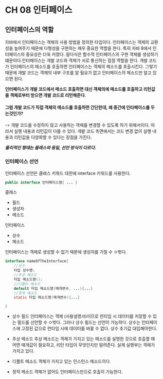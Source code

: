 # CH 08 인터페이스
## 인터페이스의 역할 
자바에서 인터페이스는 객체의 사용 방법을 정의한 타입이다. 인터페이스는 객체의 교환성을 높여주기 때문에 다형성을 구현하는 매우 중요한 역할을 한다. 특히 자바 8에서 인터페이스의 중요성은 더욱 커졌다. 람다식은 함수적 인터페이스의 구현 객체를 생성하기 떄문이다.인터페이스는 개발 코드와 객체가 서로 통신하는 접점 역할을 한다. 개발 코드가 인터페이스의 메소드를 호출하면 인터페이스는 객체의 메소드를 호출시킨다. 그렇기 때문에 개발 코드는 객체의 내부 구조를 알 필요가 없고 인터페이스의 메소드만 알고 있으면 된다.

__인터페이스가 개발 코드에서 메소드 호출하면 대신 객체의에 메소드를 호출하고 리턴값을 객체로부터 받으면 개발 코드로 리턴해준다.__

#### 그럼 개발 코드가 직접 객체의 메소드를 호출하면 간단한데, 왜 중간에 인타페이스를 두는것인가?
-> 개발 코드를 수정하지 않고 사용하는 객체를 변경할 수 있도록 하기 위해서이다. 따라서 실행 내용과 리턴값이 다를 수 있다. 개발 코드 측면에서는 코드 변경 없이 실행 내용과 리턴값을 다양화할 수 있다는 장점을 가진다.

___물리적인 형태는 클래스와 동일, 선언 방식이 다르다.___

### 인터페이스 선언 
인터페이스 선언은 클래스 키워드 대힌에 interface 키워드를 사용한다.
```java
public interface 인터페이스명{ ... }
```

클래스
- 필드
- 생성자
- 메소드

인터페이스
- 상수
- 메소드

인터페이스는 객체로 생성할 수 없기 때문에 생성자를 가질 수 ㅇ벗다.
```java
interface nameOfTheInterface{
	//상수
	타입 상수명;
	//추상 메소드
	타입 메소드명();
	//디폴트 메소드
	default 타입 메소드명(매개변수, ...){...}
	//정적 메소드
	static 타입 메소드명(매개변수){...}

}
```

- 상수 필드
인터페이스는 객체 (사용설명서)이므로 런타임 시 데이터를 저장할 수 있는 필드를 선언할 수 ㅇ벗다. 그러나 상수 필드는 선언이 가능하다. 상수는 인터페이스에 고정된 값으로 런타임 시에 데이터를 바꿀 수 없다. 상수 초기값 대입해야한다.

- 추상 메소드
추상 메소드는 객체가 가지고 있는 메소드를 설명한 것으로 호출할 때 어떤 매개값이 필요하고, 리턴 타입이 무엇인지만 알려준다. 실제 실행부는 객체가 가지고 있다.

- 디폴트 메소드
객체가 가지고 있는 인스턴스 메소드이다. 

- 정적 메소드
객체가 없어도 인터페이스만으로 호출이 가능한다.